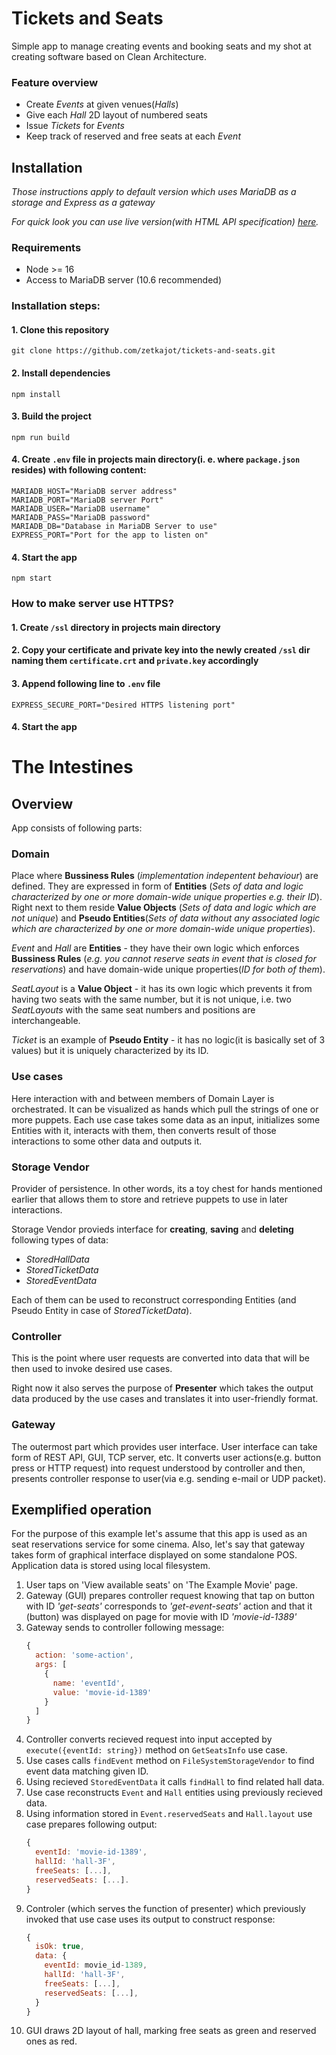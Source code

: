 # Tickets and Seats
Simple app to manage creating events and booking seats and my shot at creating software based on Clean Architecture.
### **Feature overview**
  - Create *Events* at given venues(*Halls*)
  - Give each *Hall* 2D layout of numbered seats
  - Issue *Tickets* for *Events*
  - Keep track of reserved and free seats at each *Event*
## Installation
*Those instructions apply to default version which uses MariaDB as a storage and Express as a gateway*

*For quick look you can use live version(with HTML API specification) [here](http://tickets.kaczka.xyz/).*  

### Requirements
- Node >= 16
- Access to MariaDB server (10.6 recommended)
### Installation steps:
#### 1. Clone this repository
```
git clone https://github.com/zetkajot/tickets-and-seats.git
```
#### 2. Install dependencies
```
npm install
```
#### 3. Build the project
```
npm run build
```
#### 4. Create `.env` file in projects main directory(i. e. where `package.json` resides) with following content:
```
MARIADB_HOST="MariaDB server address"
MARIADB_PORT="MariaDB server Port"
MARIADB_USER="MariaDB username"
MARIADB_PASS="MariaDB password"
MARIADB_DB="Database in MariaDB Server to use"
EXPRESS_PORT="Port for the app to listen on"
```
#### 4. Start the app
```
npm start
```
### How to make server use HTTPS?
#### 1. Create `/ssl` directory in projects main directory

#### 2. Copy your certificate and private key into the newly created `/ssl` dir naming them `certificate.crt` and `private.key` accordingly 

#### 3. Append following line to `.env` file
```
EXPRESS_SECURE_PORT="Desired HTTPS listening port"
```

#### 4. Start the app
# The Intestines
## Overview
App consists of following parts:
### Domain
Place where **Bussiness Rules** (*implementation indepentent behaviour*) are defined. 
They are expressed in form of **Entities** (*Sets of data and logic characterized by one or more domain-wide unique properties e.g. their ID*).
Right next to them reside **Value Objects** (*Sets of data and logic which are not unique*) and **Pseudo Entities**(*Sets of data without any associated logic which are characterized by one or more domain-wide unique properties*). 

*Event* and *Hall* are **Entities** - they have their own logic which enforces **Bussiness Rules** (*e.g. you cannot reserve seats in event that is closed for reservations*) and have domain-wide unique properties(*ID for both of them*).

*SeatLayout* is a **Value Object** - it has its own logic which prevents it from having two seats with the same number, but it is not unique, i.e. two *SeatLayouts* with the same seat numbers and positions are interchangeable.

*Ticket* is an example of **Pseudo Entity** - it has no logic(it is basically set of 3 values) but it is uniquely characterized by its ID. 
### Use cases
Here interaction with and between members of Domain Layer is orchestrated. It can be visualized as hands which pull the strings of one or more puppets. Each use case takes some data as an input, initializes some Entities with it, interacts with them, then converts result of those interactions to some other data and outputs it.
### Storage Vendor
Provider of persistence. In other words, its a toy chest for hands mentioned earlier that allows them to store and retrieve puppets to use in later interactions.

Storage Vendor provieds interface for **creating**, **saving** and **deleting** following types of data:
- *StoredHallData*
- *StoredTicketData*
- *StoredEventData*
  
Each of them can be used to reconstruct corresponding Entities (and Pseudo Entity in case of *StoredTicketData*). 
### Controller
This is the point where user requests are converted into data that will be then used to invoke desired use cases.

Right now it also serves the purpose of **Presenter** which takes the output data produced by the use cases and translates it into user-friendly format.
### Gateway
The outermost part which provides user interface. User interface can take form of REST API, GUI, TCP server, etc. It converts user actions(e.g. button press or HTTP request) into request understood by controller and then, presents controller response to user(via e.g. sending e-mail or UDP packet).
## Exemplified operation
For the purpose of this example let's assume that this app is used as an seat reservations service for some cinema. Also, let's say that gateway takes form of graphical interface displayed on some standalone POS. Application data is stored using local filesystem.

1. User taps on 'View available seats' on 'The Example Movie' page. 
2. Gateway (GUI) prepares controller request knowing that tap on button with ID *'get-seats'* corresponds to *'get-event-seats'* action and that it (button) was displayed on page for movie with ID *'movie-id-1389'*
3. Gateway sends to controller following message:
   ```javascript
   {
     action: 'some-action',
     args: [
       {
         name: 'eventId',
         value: 'movie-id-1389'
       }
     ]
   }
   ```
4. Controller converts recieved request into input accepted by `execute({eventId: string})` method on `GetSeatsInfo` use case.
5. Use cases calls `findEvent` method on `FileSystemStorageVendor` to find event data matching given ID.
6. Using recieved `StoredEventData` it calls `findHall` to find related hall data.
7. Use case reconstructs `Event` and `Hall` entities using previously recieved data.
8. Using information stored in `Event.reservedSeats` and `Hall.layout` use case prepares following output:
    ```javascript
    {
      eventId: 'movie-id-1389',
      hallId: 'hall-3F',
      freeSeats: [...],
      reservedSeats: [...].
    }
    ```
9. Controler (which serves the function of presenter) which previously invoked that use case uses its output to construct response:
   ```javascript
   {
     isOk: true,
     data: {
       eventId: movie_id-1389,
       hallId: 'hall-3F',
       freeSeats: [...],
       reservedSeats: [...],
     }
   }
   ```
10. GUI draws 2D layout of hall, marking free seats as green and reserved ones as red.
